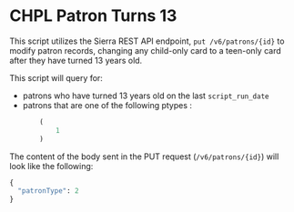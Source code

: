 # CHPL Patron Turns 13

This script utilizes the Sierra REST API endpoint, `put /v6/patrons/{id}` to modify patron records, changing any child-only card to a teen-only card after they have turned 13 years old.

This script will query for:

* patrons who have turned 13 years old on the last `script_run_date`
* patrons that are one of the following ptypes : 
    ```python
        (
            1
        )
    ```

The content of the body sent in the PUT request (`/v6/patrons/{id}`) will look like the following:

```python
{
  "patronType": 2
}
```
